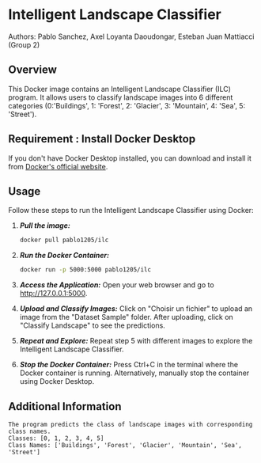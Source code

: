 # Intelligent Landscape Classifier

Authors: Pablo Sanchez, Axel Loyanta Daoudongar, Esteban Juan Mattiacci (Group 2)

## Overview

This Docker image contains an Intelligent Landscape Classifier (ILC) program. It allows users to classify landscape images into 6 different categories (0:'Buildings', 1: 'Forest', 2: 'Glacier', 3: 'Mountain', 4: 'Sea', 5: 'Street').

## Requirement : Install Docker Desktop

If you don't have Docker Desktop installed, you can download and install it from [Docker's official website](https://www.docker.com/products/docker-desktop).

## Usage

Follow these steps to run the Intelligent Landscape Classifier using Docker:

1. ***Pull the image:***
   ```bash
   docker pull pablo1205/ilc
    ```
2. ***Run the Docker Container:***
    ```bash
    docker run -p 5000:5000 pablo1205/ilc
     ```

3. ***Access the Application:***
    Open your web browser and go to http://127.0.0.1:5000.

4. ***Upload and Classify Images:***
    Click on "Choisir un fichier" to upload an image from the "Dataset Sample" folder.
    After uploading, click on "Classify Landscape" to see the predictions.

5. ***Repeat and Explore:***
    Repeat step 5 with different images to explore the Intelligent Landscape Classifier.

6. ***Stop the Docker Container:***
    Press Ctrl+C in the terminal where the Docker container is running.
    Alternatively, manually stop the container using Docker Desktop.
    
## Additional Information
    The program predicts the class of landscape images with corresponding class names.
    Classes: [0, 1, 2, 3, 4, 5]
    Class Names: ['Buildings', 'Forest', 'Glacier', 'Mountain', 'Sea', 'Street']
